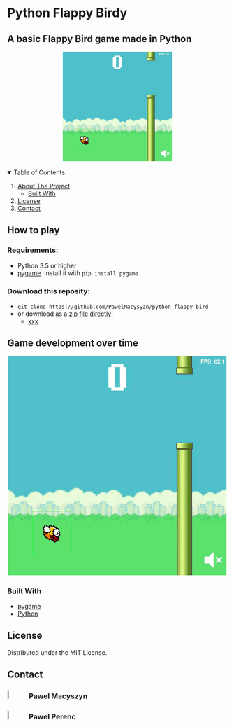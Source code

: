 # Python Flappy Birdy
## A basic Flappy Bird game made in Python
<!-- Image about -->
<p align="center">
    <img src="https://github.com/PawelMacysyzn/python_flappy_bird/blob/main/imgs/page_presentation/screenshot.jpeg?raw=true" alt="Grafiki nie ma, ale będzie :)" width="250" height="250">
</p>

<!-- TABLE OF CONTENTS -->
<details open="open">
  <summary>Table of Contents</summary>
  <ol>
    <li>
      <a href="#about-the-project">About The Project</a>
      <ul>
        <li><a href="#built-with">Built With</a></li>
      </ul>
    </li>
    <li><a href="#license">License</a></li>
    <li><a href="#contact">Contact</a></li>
  </ol>
</details>

<!-- ABOUT THE PROJECT -->



## How to play 
### Requirements:
- Python 3.5 or higher
- [pygame](https://www.pygame.org/news).  Install it with `pip install pygame`
### Download this reposity:
- `git clone https://github.com/PawelMacysyzn/python_flappy_bird`
- or download as a [zip file directly](https://github.com/PawelMacysyzn/python_flappy_bird/raw/main/dist/dist.7z):
      <ul>
        <li><a href="#built-with">xxx</a></li>
      </ul>

## Game development over time
<!-- Image about -->
<p align="center">
    <img src="https://github.com/PawelMacysyzn/python_flappy_bird/blob/main/imgs/page_presentation/game_development_presentation.gif?raw=true" alt="Grafiki nie ma, ale będzie :)" width="500" height="500">
</p>

### Built With

* [pygame](https://www.pygame.org/news)
* [Python](https://www.python.org/)

<!-- LICENSE -->
## License

Distributed under the MIT License.

<!-- CONTACT -->
## Contact

### <img src="https://img.shields.io/badge/-LinkedIn-black.svg?style=for-the-badge&logo=linkedin&colorB=555" width=9% height=9%> Pawel Macyszyn 
### <img src="https://img.shields.io/badge/-LinkedIn-black.svg?style=for-the-badge&logo=linkedin&colorB=555" width=9% height=9%> Pawel Perenc

